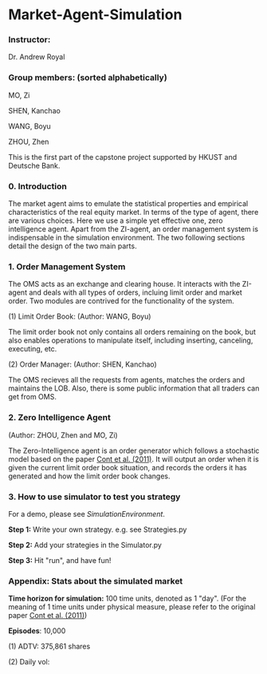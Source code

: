 # Market-Agent-Simulation

### Instructor: 
Dr. Andrew Royal

### Group members: (sorted alphabetically)
MO, Zi

SHEN, Kanchao

WANG, Boyu

ZHOU, Zhen

This is the first part of the capstone project supported by HKUST and Deutsche Bank. 

### 0. Introduction
The market agent aims to emulate the statistical properties and empirical characteristics of the real equity market. In terms of the type of agent, there are various choices. Here we use a simple yet effective one, zero intelligence agent. Apart from the ZI-agent, an order management system is indispensable in the simulation environment. The two following sections detail the design of the two main parts.

### 1. Order Management System

The OMS acts as an exchange and clearing house. It interacts with the ZI-agent and deals with all types of orders, incluing limit order and market order. Two modules are contrived for the functionality of the system.

(1) Limit Order Book: (Author: WANG, Boyu)

The limit order book not only contains all orders remaining on the book, but also enables operations to manipulate itself, including inserting, canceling, executing, etc. 

(2) Order Manager: (Author: SHEN, Kanchao)

The OMS recieves all the requests from agents, matches the orders and maintains the LOB. Also, there is some public information that all traders can get from OMS.

### 2. Zero Intelligence Agent
(Author: ZHOU, Zhen and MO, Zi)

The Zero-Intelligence agent is an order generator which follows a stochastic model based on the paper [Cont et al. (2011)](http://www.columbia.edu/~ww2040/orderbook.pdf). It will output an order when it is given the current limit order book situation, and records the orders it has generated and how the limit order book changes.

### 3. How to use simulator to test you strategy

For a demo, please see *SimulationEnvironment*.

**Step 1:** Write your own strategy. e.g. see Strategies.py

**Step 2:** Add your strategies in the Simulator.py

**Step 3:** Hit "run", and have fun! 

### Appendix: Stats about the simulated market

**Time horizon for simulation:** 100 time units, denoted as 1 "day". (For the meaning of 1 time units under physical measure, please refer to the original paper [Cont et al. (2011)](http://www.columbia.edu/~ww2040/orderbook.pdf))

**Episodes**: 10,000

(1) ADTV: 375,861 shares

(2) Daily vol: 
